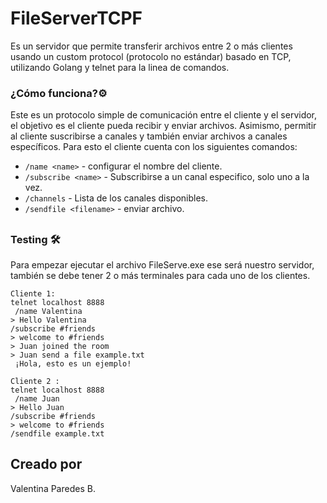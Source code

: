 # FileServerTCPF
Es un servidor que permite transferir archivos entre 2 o más clientes usando un custom protocol (protocolo no estándar) basado en TCP, utilizando Golang y telnet para la linea de comandos.

### ¿Cómo funciona?⚙️
Este es un protocolo simple de comunicación entre el cliente y el servidor, el objetivo es el cliente pueda recibir y enviar archivos. Asimismo, permitir al cliente suscribirse a canales y también enviar archivos a
canales específicos.
Para esto el cliente cuenta con los siguientes comandos:

* `/name <name>` - configurar el nombre del cliente.
* `/subscribe <name>` - Subscribirse a un canal especifico, solo uno a la vez.
* `/channels` - Lista de los canales disponibles.
* `/sendfile <filename>` - enviar archivo.
 ## 
 ### Testing :hammer_and_wrench:
 Para empezar ejecutar el archivo FileServe.exe ese será nuestro servidor, también se debe tener 2 o más terminales para cada uno de los clientes.
 ```
 Cliente 1:
 telnet localhost 8888
  /name Valentina
> Hello Valentina
/subscribe #friends
> welcome to #friends
> Juan joined the room
> Juan send a file example.txt 
  ¡Hola, esto es un ejemplo!
```
 ```
 Cliente 2 :
 telnet localhost 8888
  /name Juan
> Hello Juan
/subscribe #friends
> welcome to #friends
/sendfile example.txt
```
 ## Creado por
Valentina Paredes B.
